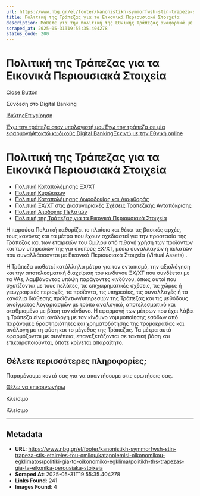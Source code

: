 ```yaml
---
url: https://www.nbg.gr/el/footer/kanonistikh-symmorfwsh-stin-trapeza-stis-etaireies-tou-omilou/katapolemisi-oikonomikou-egklimatos/politiki-gia-to-oikonomiko-egklima/politikh-ths-trapezas-gia-ta-eikonika-perousiaka-stoixeia
title: Πολιτική της Τράπεζας για τα Εικονικά Περιουσιακά Στοιχεία
description: Μάθετε για την πολιτική της Εθνικής Τράπεζας αναφορικά με εικονικά περουσιακά στοιχεία. Μπείτε στο site για περισσότερες πληροφορίες!
scraped_at: 2025-05-31T19:55:35.404278
status_code: 200
---
```


# Πολιτική της Τράπεζας για τα Εικονικά Περιουσιακά Στοιχεία

[Close Button](#)

Σύνδεση στο Digital Banking

[Ιδιώτης](https://ibank.nbg.gr/web/?loginType=retail)[Επιχείρηση](https://ibank.nbg.gr/web/?loginType=corporate)

[Έχω την τράπεζα στον υπολογιστή μου](/el/idiwtes/kathimerines-sunallages/digital-banking/internet-banking)[Έχω την τράπεζα σε μία εφαρμογή](/el/idiwtes/kathimerines-sunallages/digital-banking/mobile-banking)[Αποκτώ κωδικούς Digital Banking](/el/idiwtes/kathimerines-sunallages/digital-banking/dunatotites-internet-mobile-banking/ekdosi-kwdikwn-digital-banking)[Ξεκινώ με την Εθνική online](/el/idiwtes/kathimerines-sunallages/digital-banking/ksekiniste-me-thn-ethniki-online)

# Πολιτική της Τράπεζας για τα Εικονικά Περιουσιακά Στοιχεία

  * [Πολιτική Καταπολέμησης ΞΧ/ΧΤ](/el/footer/kanonistikh-symmorfwsh-stin-trapeza-stis-etaireies-tou-omilou/katapolemisi-oikonomikou-egklimatos/politiki-gia-to-oikonomiko-egklima/politiki-katapolemisis-ksx-xt)
  * [Πολιτική Κυρώσεων ](/el/footer/kanonistikh-symmorfwsh-stin-trapeza-stis-etaireies-tou-omilou/katapolemisi-oikonomikou-egklimatos/politiki-gia-to-oikonomiko-egklima/politiki-kurwsewn)
  * [Πολιτική Καταπολέμησης Δωροδοκίας και Διαφθοράς ](/el/footer/kanonistikh-symmorfwsh-stin-trapeza-stis-etaireies-tou-omilou/katapolemisi-oikonomikou-egklimatos/politiki-gia-to-oikonomiko-egklima/politiki-katapolemisis-dwrodokias-diafthoras)
  * [Πολιτική ΞΧ/ΧΤ στις Διασυνοριακές Σχέσεις Τραπεζικής Ανταπόκρισης](/el/footer/kanonistikh-symmorfwsh-stin-trapeza-stis-etaireies-tou-omilou/katapolemisi-oikonomikou-egklimatos/politiki-gia-to-oikonomiko-egklima/politikh-ksx-xt-diasynoriakwn-sxesewn-trapezikhs-antapokrishs)
  * [Πολιτική Αποδοχής Πελατών](/el/footer/kanonistikh-symmorfwsh-stin-trapeza-stis-etaireies-tou-omilou/katapolemisi-oikonomikou-egklimatos/politiki-gia-to-oikonomiko-egklima/politiki-apodoxis-pelatwn)
  * [Πολιτική της Τράπεζας για τα Εικονικά Περιουσιακά Στοιχεία](/el/footer/kanonistikh-symmorfwsh-stin-trapeza-stis-etaireies-tou-omilou/katapolemisi-oikonomikou-egklimatos/politiki-gia-to-oikonomiko-egklima/politikh-ths-trapezas-gia-ta-eikonika-perousiaka-stoixeia)

Η παρούσα Πολιτική καθορίζει το πλαίσιο και θέτει τις βασικές αρχές, τους κανόνες και τα μέτρα που έχουν σχεδιαστεί για την προστασία της Τράπεζας και των εταιρειών του Ομίλου από πιθανή χρήση των προϊόντων και των υπηρεσιών της για σκοπούς ΞΧ/ΧΤ, μέσω συναλλαγών ή πελατών που συναλλάσσονται με Εικονικά Περιουσιακά Στοιχεία (Virtual Assets) .

Η Τράπεζα υιοθετεί κατάλληλα μέτρα για τον εντοπισμό, την αξιολόγηση και την αποτελεσματική διαχείριση του κινδύνου ΞΧ/ΧΤ που συνδέεται με τα VAs, λαμβάνοντας υπόψη παράγοντες κινδύνου, όπως αυτοί που σχετίζονται με τους πελάτες, τις επιχειρηματικές σχέσεις, τις χώρες ή γεωγραφικές περιοχές, τα προϊόντα, τις υπηρεσίες, τις συναλλαγές ή τα κανάλια διάθεσης προϊόντων/υπηρεσιών της Τράπεζας και τις μεθόδους ανοίγματος λογαριασμών με τρόπο αναλογικό, αποτελεσματικό και σταθμισμένο με βάση τον κίνδυνο. Η εφαρμογή των μέτρων που έχει λάβει η Τράπεζα είναι ανάλογη με τον κίνδυνο νομιμοποίησης εσόδων από παράνομες δραστηριότητες και χρηματοδότησης της τρομοκρατίας και ανάλογη με τη φύση και το μέγεθος της Τράπεζας. Τα μέτρα αυτά εφαρμόζονται με συνέπεια, επανεξετάζονται σε τακτική βάση και επικαιροποιούνται, όποτε κρίνεται απαραίτητο.

## Θέλετε περισσότερες πληροφορίες;

Παραμένουμε κοντά σας για να απαντήσουμε στις ερωτήσεις σας.

[Θέλω να επικοινωνήσω](/el/footer/epikoinwnia)

Κλείσιμο

Κλείσιμο

---

## Metadata

- **URL**: https://www.nbg.gr/el/footer/kanonistikh-symmorfwsh-stin-trapeza-stis-etaireies-tou-omilou/katapolemisi-oikonomikou-egklimatos/politiki-gia-to-oikonomiko-egklima/politikh-ths-trapezas-gia-ta-eikonika-perousiaka-stoixeia
- **Scraped At**: 2025-05-31T19:55:35.404278
- **Links Found**: 241
- **Images Found**: 4
